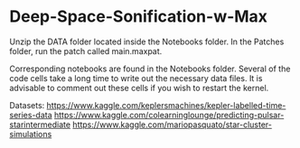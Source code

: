 # Deep-Space-Sonification-w-Max
Unzip the DATA folder located inside the Notebooks folder.
In the Patches folder, run the patch called main.maxpat.

Corresponding notebooks are found in the Notebooks folder. Several of the code cells take a long time to write out the necessary data files. It is advisable to comment out these cells if you wish to restart the kernel.

Datasets:
https://www.kaggle.com/keplersmachines/kepler-labelled-time-series-data 
https://www.kaggle.com/colearninglounge/predicting-pulsar-starintermediate 
https://www.kaggle.com/mariopasquato/star-cluster-simulations
   
